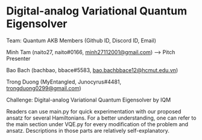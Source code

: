 # Digital-analog Variational Quantum Eigensolver

Team: Quantum AKB Members (Github ID, Discord ID, Email) 

Minh Tam (naito27, naito#0166, minh27112001@gmail.com) --> Pitch Presenter 

Bao Bach (bachbao, bbace#5583, bao.bachbbace12@hcmut.edu.vn)

Trong Duong (MyEntangled, Junocyrus#4481, trongduong0299@gmail.com)

Challenge: Digital-analog Variational Quantum Eigensolver by IQM

Readers can use main.py for quick experimentation with our proposed ansatz for several Hamiltonians. For a better understanding, one can refer to the main section under VQE.py for every modification of the problem and ansatz. Descriptions in those parts are relatively self-explanatory.
